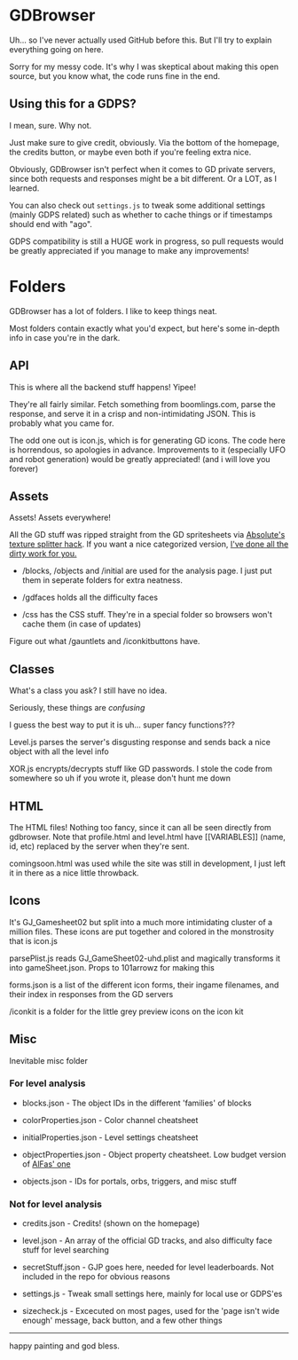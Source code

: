 # GDBrowser

Uh... so I've never actually used GitHub before this. But I'll try to explain everything going on here.

Sorry for my messy code. It's why I was skeptical about making this open source, but you know what, the code runs fine in the end.

## Using this for a GDPS?
I mean, sure. Why not.

Just make sure to give credit, obviously. Via the bottom of the homepage, the credits button, or maybe even both if you're feeling extra nice.

Obviously, GDBrowser isn't perfect when it comes to GD private servers, since both requests and responses might be a bit different. Or a LOT, as I learned.

You can also check out `settings.js` to tweak some additional settings (mainly GDPS related) such as whether to cache things or if timestamps should end with "ago".

GDPS compatibility is still a HUGE work in progress, so pull requests would be greatly appreciated if you manage to make any improvements! 

# Folders

GDBrowser has a lot of folders. I like to keep things neat.

Most folders contain exactly what you'd expect, but here's some in-depth info in case you're in the dark.

## API
This is where all the backend stuff happens! Yipee!

They're all fairly similar. Fetch something from boomlings.com, parse the response, and serve it in a crisp and non-intimidating JSON. This is probably what you came for.

The odd one out is icon.js, which is for generating GD icons. The code here is horrendous, so apologies in advance. Improvements to it (especially UFO and robot generation) would be greatly appreciated! (and i will love you forever)

## Assets
Assets! Assets everywhere!

All the GD stuff was ripped straight from the GD spritesheets via [Absolute's texture splitter hack](https://youtu.be/pYQgIyNhow8). If you want a nice categorized version, [I've done all the dirty work for you.](https://www.mediafire.com/file/4d99bw1zhwcl507/textures.zip/file)

- /blocks, /objects and /initial are used for the analysis page. I just put them in seperate folders for extra neatness.

- /gdfaces holds all the difficulty faces

- /css has the CSS stuff. They're in a special folder so browsers won't cache them (in case of updates)

Figure out what /gauntlets and /iconkitbuttons have.

## Classes
What's a class you ask? I still have no idea.

Seriously, these things are *confusing*

I guess the best way to put it is uh... super fancy functions???

Level.js parses the server's disgusting response and sends back a nice object with all the level info

XOR.js encrypts/decrypts stuff like GD passwords. I stole the code from somewhere so uh if you wrote it, please don't hunt me down

## HTML
The HTML files! Nothing too fancy, since it can all be seen directly from gdbrowser. Note that profile.html and level.html have [[VARIABLES]] (name, id, etc) replaced by the server when they're sent.

comingsoon.html was used while the site was still in development, I just left it in there as a nice little throwback.

## Icons
It's GJ_Gamesheet02 but split into a much more intimidating cluster of a million files. These icons are put together and colored in the monstrosity that is icon.js 

parsePlist.js reads GJ_GameSheet02-uhd.plist and magically transforms it into gameSheet.json. Props to 101arrowz for making this

forms.json is a list of the different icon forms, their ingame filenames, and their index in responses from the GD servers

/iconkit is a folder for the little grey preview icons on the icon kit

## Misc
Inevitable misc folder

### For level analysis

- blocks.json - The object IDs in the different 'families' of blocks

- colorProperties.json - Color channel cheatsheet

- initialProperties.json - Level settings cheatsheet

- objectProperties.json - Object property cheatsheet. Low budget version of [AlFas' one](https://github.com/gd-edit/GDAPI/blob/5a338c317b10ba0cb30d6175360c997a8a72502f/GDAPI/GDAPI/Enumerations/GeometryDash/ObjectParameter.cs)

- objects.json - IDs for portals, orbs, triggers, and misc stuff

### Not for level analysis

- credits.json - Credits! (shown on the homepage)

- level.json - An array of the official GD tracks, and also difficulty face stuff for level searching

- secretStuff.json - GJP goes here, needed for level leaderboards. Not included in the repo for obvious reasons

- settings.js - Tweak small settings here, mainly for local use or GDPS'es

- sizecheck.js - Excecuted on most pages, used for the 'page isn't wide enough' message, back button, and a few other things

---

happy painting and god bless.
